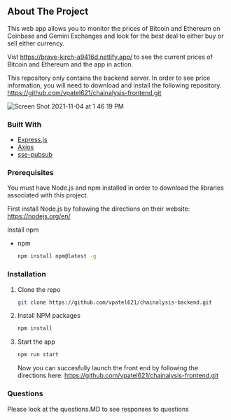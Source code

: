 ## About The Project

This web app allows you to monitor the prices of Bitcoin and Ethereum on Coinbase and Gemini Exchanges and look for the best deal to either buy or sell either currency.

Vist https://brave-kirch-a9416d.netlify.app/ to see the current prices of Bitcoin and Ethereum and the app in action.

This repository only contains the backend server. In order to see price information, you will need to download and install the following repository.
https://github.com/vpatel621/chainalysis-frontend.git

![Screen Shot 2021-11-04 at 1 46 19 PM](https://user-images.githubusercontent.com/75807168/140392142-aba34bf4-5f56-451d-b1cd-07e0f08240c3.png)

### Built With

- [Express.js](https://reactjs.org/)
- [Axios](https://getbootstrap.com)
- [sse-pubsub](https://github.com/triblondon/node-sse-pubsub)

### Prerequisites

You must have Node.js and npm installed in order to download the libraries associated with this project.

First install Node.js by following the directions on their website: https://nodejs.org/en/

Install npm

- npm
  ```sh
  npm install npm@latest -g
  ```

### Installation

1. Clone the repo
   ```sh
   git clone https://github.com/vpatel621/chainalysis-backend.git
   ```
2. Install NPM packages
   ```sh
   npm install
   ```
3. Start the app
   ```sh
   npm run start
   ```
   Now you can succesfully launch the front end by following the directions here: https://github.com/vpatel621/chainalysis-frontend.git

### Questions

Please look at the questions.MD to see responses to questions
